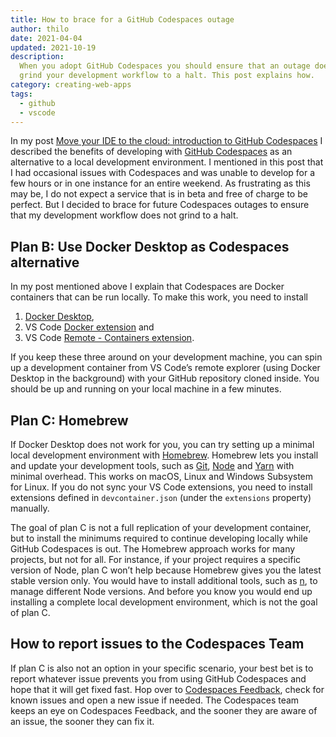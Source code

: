 ```yaml
---
title: How to brace for a GitHub Codespaces outage
author: thilo
date: 2021-04-04
updated: 2021-10-19
description:
  When you adopt GitHub Codespaces you should ensure that an outage does not
  grind your development workflow to a halt. This post explains how.
category: creating-web-apps
tags:
  - github
  - vscode
---
```


<script context="module">
  export const prerender = true;
</script>

In my post
[Move your IDE to the cloud: introduction to GitHub Codespaces](/posts/move-your-ide-to-the-cloud-introduction-to-github-codespaces)
I described the benefits of developing with
[GitHub Codespaces](https://github.com/features/codespaces) as an alternative to
a local development environment. I mentioned in this post that I had occasional
issues with Codespaces and was unable to develop for a few hours or in one
instance for an entire weekend. As frustrating as this may be, I do not expect a
service that is in beta and free of charge to be perfect. But I decided to brace
for future Codespaces outages to ensure that my development workflow does not
grind to a halt.

## Plan B: Use Docker Desktop as Codespaces alternative

In my post mentioned above I explain that Codespaces are Docker containers that
can be run locally. To make this work, you need to install

1. [Docker Desktop](https://www.docker.com/products/docker-desktop),
1. VS Code
   [Docker extension](https://marketplace.visualstudio.com/items?itemName=ms-azuretools.vscode-docker)
   and
1. VS Code
   [Remote - Containers extension](https://marketplace.visualstudio.com/items?itemName=ms-vscode-remote.remote-containers).

If you keep these three around on your development machine, you can spin up a
development container from VS Code’s remote explorer (using Docker Desktop in
the background) with your GitHub repository cloned inside. You should be up and
running on your local machine in a few minutes.

## Plan C: Homebrew

If Docker Desktop does not work for you, you can try setting up a minimal local
development environment with [Homebrew](https://brew.sh/). Homebrew lets you
install and update your development tools, such as [Git](https://git-scm.com/),
[Node](https://nodejs.org/en/) and [Yarn](https://yarnpkg.com/) with minimal
overhead. This works on macOS, Linux and Windows Subsystem for Linux. If you do
not sync your VS Code extensions, you need to install extensions defined in
`devcontainer.json` (under the `extensions` property) manually.

The goal of plan C is not a full replication of your development container, but
to install the minimums required to continue developing locally while GitHub
Codespaces is out. The Homebrew approach works for many projects, but not for
all. For instance, if your project requires a specific version of Node, plan C
won’t help because Homebrew gives you the latest stable version only. You would
have to install additional tools, such as [n](https://github.com/tj/n), to
manage different Node versions. And before you know you would end up installing
a complete local development environment, which is not the goal of plan C.

## How to report issues to the Codespaces Team

If plan C is also not an option in your specific scenario, your best bet is to
report whatever issue prevents you from using GitHub Codespaces and hope that it
will get fixed fast. Hop over to
[Codespaces Feedback](https://github.com/github/feedback/discussions/categories/codespaces-feedback),
check for known issues and open a new issue if needed. The Codespaces team keeps
an eye on Codespaces Feedback, and the sooner they are aware of an issue, the
sooner they can fix it.
